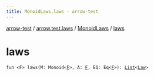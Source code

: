 ```yaml
---
title: MonoidLaws.laws - arrow-test
---
```


[arrow-test](../../index.html) / [arrow.test.laws](../index.html) / [MonoidLaws](index.html) / [laws](./laws.html)

# laws

`fun <F> laws(M: Monoid<`[`F`](laws.html#F)`>, A: `[`F`](laws.html#F)`, EQ: Eq<`[`F`](laws.html#F)`>): `[`List`](https://kotlinlang.org/api/latest/jvm/stdlib/kotlin.collections/-list/index.html)`<`[`Law`](../-law/index.html)`>`
